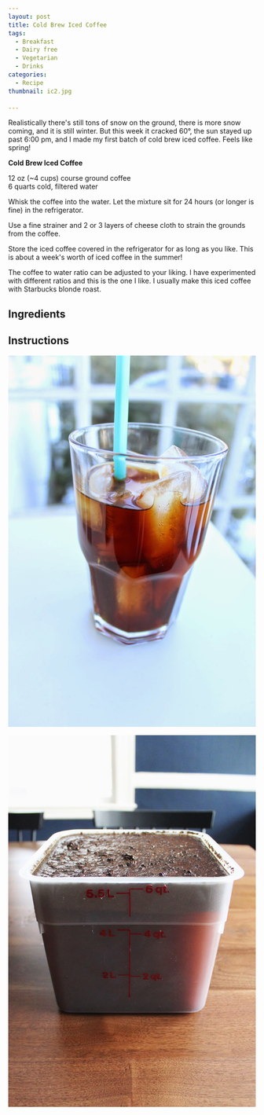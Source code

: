 ```yaml
---
layout: post
title: Cold Brew Iced Coffee
tags:
  - Breakfast
  - Dairy free
  - Vegetarian
  - Drinks
categories:
  - Recipe
thumbnail: ic2.jpg

---
```


Realistically there's still tons of snow on the ground, there is more snow coming, and it is still winter. But this week it cracked 60°, the sun stayed up past 6:00 pm, and I made my first batch of cold brew iced coffee. Feels like spring!  

  

  

  
**Cold Brew Iced Coffee**  
  
12 oz (~4 cups) course ground coffee  
6 quarts cold, filtered water  
  
Whisk the coffee into the water. Let the mixture sit for 24 hours (or longer is fine) in the refrigerator.  
  
Use a fine strainer and 2 or 3 layers of cheese cloth to strain the grounds from the coffee.  
  
Store the iced coffee covered in the refrigerator for as long as you like. This is about a week's worth of iced coffee in the summer!  
  
The coffee to water ratio can be adjusted to your liking. I have experimented with different ratios and this is the one I like. I usually make this iced coffee with Starbucks blonde roast.

## Ingredients



## Instructions







![Image of Cold Brew Iced Coffee.](/upload/ic1.jpg)

![Image of Cold Brew Iced Coffee.](/upload/ic3.jpg)